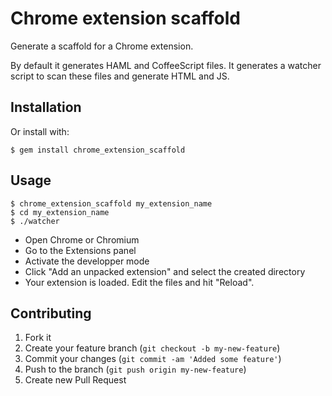 # Chrome extension scaffold

Generate a scaffold for a Chrome extension.

By default it generates HAML and CoffeeScript files.
It generates a watcher script to scan these files and generate HTML and JS.

## Installation

Or install with:

    $ gem install chrome_extension_scaffold

## Usage

    $ chrome_extension_scaffold my_extension_name
    $ cd my_extension_name
    $ ./watcher

* Open Chrome or Chromium
* Go to the Extensions panel
* Activate the developper mode
* Click "Add an unpacked extension" and select the created directory
* Your extension is loaded. Edit the files and hit "Reload".

## Contributing

1. Fork it
2. Create your feature branch (`git checkout -b my-new-feature`)
3. Commit your changes (`git commit -am 'Added some feature'`)
4. Push to the branch (`git push origin my-new-feature`)
5. Create new Pull Request
